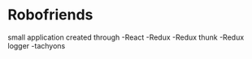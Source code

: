 # Robofriends 

 small application created through 
-React
-Redux
  -Redux thunk 
  -Redux logger
-tachyons

